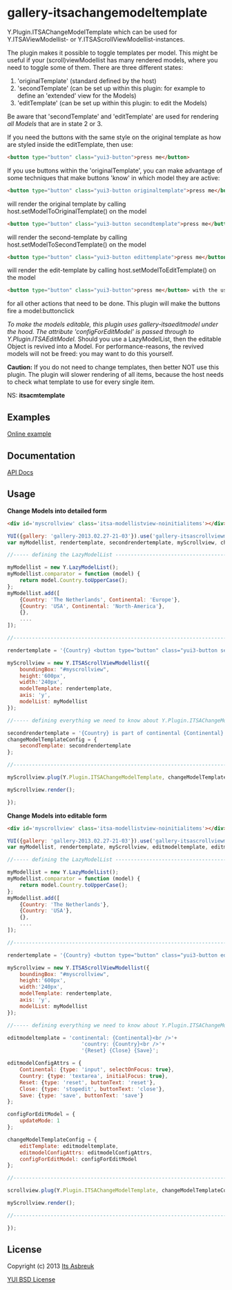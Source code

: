
gallery-itsachangemodeltemplate
===============================


Y.Plugin.ITSAChangeModelTemplate which can be used for Y.ITSAViewModellist- or Y.ITSAScrollViewModellist-instances.


The plugin makes it possible to toggle templates per model. This might be useful if your (scroll)viewModellist has many rendered models,
where you need to toggle some of them. There are three different states:


 1. 'originalTemplate' (standard defined by the host)
 2. 'secondTemplate' (can be set up within this plugin: for example to define an 'extended' view for the Models)
 3. 'editTemplate' (can be set up within this plugin: to edit the Models)


Be aware that 'secondTemplate' and 'editTemplate' are used for rendering <i>all Models</i> that are in state 2 or 3.


If you need the buttons with the same style on the original template as how are styled inside the editTemplate, then use:
```html
<button type="button" class="yui3-button">press me</button>
```

If you use buttons within the 'originalTemplate', you can make advantage of some techniques that make buttons 'know' in which model they are active:

```html
<button type="button" class="yui3-button originaltemplate">press me</button>
```
will render the original template by calling host.setModelToOriginalTemplate() on the model
```html
<button type="button" class="yui3-button secondtemplate">press me</button>
```
will render the second-template by calling host.setModelToSecondTemplate() on the model
```html
<button type="button" class="yui3-button edittemplate">press me</button>
```
will render the edit-template by calling host.setModelToEditTemplate() on the model
```html
<button type="button" class="yui3-button">press me</button> with the use plugin [Y.Plugin.ITSASubscribeModelButtons](src/gallery-itsasubscribemodelbuttons)
```
for all other actions that need to be done. This plugin will make the buttons fire a model:buttonclick


<i>To make the models editable, this plugin uses gallery-itsaeditmodel under the hood. The attribute 'configForEditModel' is passed
through to Y.Plugin.ITSAEditModel.</i> Should you use a LazyModelList, then the editable Object is revived into a Model. For performance-reasons,
the revived models will not be freed: you may want to do this yourself.


<b>Caution:</b> If you do not need to change templates, then better NOT use this plugin. The plugin will slower rendering of all items,
because the host needs to check what template to use for every single item.

NS: <b>itsacmtemplate</b>

Examples
--------
[Online example](http://projects.itsasbreuk.nl/examples/itsachangemodeltemplate/index.html)

Documentation
--------------
[API Docs](http://projects.itsasbreuk.nl/apidocs/classes/ITSAChangeModelTemplate.html)

Usage
-----

<b>Change Models into detailed form</b>
```html
<div id='myscrollview' class='itsa-modellistview-noinitialitems'></div>
```
```js
YUI({gallery: 'gallery-2013.02.27-21-03'}).use('gallery-itsascrollviewmodellist', 'gallery-itsachangemodeltemplate', 'lazy-model-list', function(Y) {
var myModellist, rendertemplate, secondrendertemplate, myScrollview, changeModelTemplateConfig;

//----- defining the LazyModelList -----------------------------------------------------

myModellist = new Y.LazyModelList();
myModellist.comparator = function (model) {
    return model.Country.toUpperCase();
};
myModellist.add([
    {Country: 'The Netherlands', Continental: 'Europe'},
    {Country: 'USA', Continental: 'North-America'},
    {},
    ....
]);

//--------------------------------------------------------------------------------------

rendertemplate = '{Country} <button type="button" class="yui3-button secondtemplate">show details</button>';

myScrollview = new Y.ITSAScrollViewModellist({
    boundingBox: "#myscrollview",
    height:'600px',
    width:'240px',
    modelTemplate: rendertemplate,
    axis: 'y',
    modelList: myModellist
});

//----- defining everything we need to know about Y.Plugin.ITSAChangeModelTemplate -----

secondrendertemplate = '{Country} is part of continental {Continental} <button type="button" class="yui3-button originaltemplate">hide details</button>';
changeModelTemplateConfig = {
    secondTemplate: secondrendertemplate
};

//--------------------------------------------------------------------------------------

myScrollview.plug(Y.Plugin.ITSAChangeModelTemplate, changeModelTemplateConfig);

myScrollview.render();

});
```

<b>Change Models into editable form</b>
```html
<div id='myscrollview' class='itsa-modellistview-noinitialitems'></div>
```
```js
YUI({gallery: 'gallery-2013.02.27-21-03'}).use('gallery-itsascrollviewmodellist', 'gallery-itsachangemodeltemplate', 'lazy-model-list', function(Y) {
var myModellist, rendertemplate, myScrollview, editmodeltemplate, editmodelConfigAttrs, configForEditModel, changeModelTemplateConfig;

//----- defining the LazyModelList -----------------------------------------------------

myModellist = new Y.LazyModelList();
myModellist.comparator = function (model) {
    return model.Country.toUpperCase();
};
myModellist.add([
    {Country: 'The Netherlands'},
    {Country: 'USA'},
    {},
    ....
]);

//--------------------------------------------------------------------------------------

rendertemplate = '{Country} <button type="button" class="yui3-button edittemplate">edit</button>';

myScrollview = new Y.ITSAScrollViewModellist({
    boundingBox: "#myscrollview",
    height:'600px',
    width:'240px',
    modelTemplate: rendertemplate,
    axis: 'y',
    modelList: myModellist
});

//----- defining everything we need to know about Y.Plugin.ITSAChangeModelTemplate -----

editmodeltemplate = 'continental: {Continental}<br />'+
                        'country: {Country}<br />'+
                        '{Reset} {Close} {Save}';

editmodelConfigAttrs = {
    Continental: {type: 'input', selectOnFocus: true},
    Country: {type: 'textarea', initialFocus: true},
    Reset: {type: 'reset', buttonText: 'reset'},
    Close: {type: 'stopedit', buttonText: 'close'},
    Save: {type: 'save', buttonText: 'save'}
};

configForEditModel = {
    updateMode: 1
};

changeModelTemplateConfig = {
    editTemplate: editmodeltemplate,
    editmodelConfigAttrs: editmodelConfigAttrs,
    configForEditModel: configForEditModel
};

//--------------------------------------------------------------------------------------

scrollview.plug(Y.Plugin.ITSAChangeModelTemplate, changeModelTemplateConfig);

myScrollview.render();

//--------------------------------------------------------------------------------------

});
```

License
-------

Copyright (c) 2013 [Its Asbreuk](http://http://itsasbreuk.nl)

[YUI BSD License](http://developer.yahoo.com/yui/license.html)
